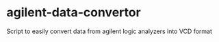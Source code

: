 agilent-data-convertor
======================

Script to easily convert data from agilent logic analyzers into VCD format
